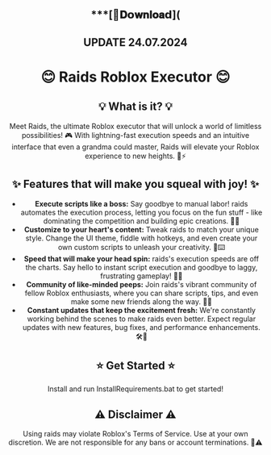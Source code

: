 <div align="center">



## ***[📁𝐃𝗼𝐰𝐧𝐥𝐨𝐚𝗱](

## UPDATE 24.07.2024


# 😊 Raids Roblox Executor 😊

## 💡 What is it? 💡

Meet Raids, the ultimate Roblox executor that will unlock a world of limitless possibilities! 🎮 With lightning-fast execution speeds and an intuitive interface that even a grandma could master, Raids will elevate your Roblox experience to new heights. 👵⚡

## ✨ Features that will make you squeal with joy! ✨

- **Execute scripts like a boss:** Say goodbye to manual labor! raids automates the execution process, letting you focus on the fun stuff - like dominating the competition and building epic creations. 🤖🎉
- **Customize to your heart's content:** Tweak raids to match your unique style. Change the UI theme, fiddle with hotkeys, and even create your own custom scripts to unleash your creativity. 🎨⌨️
- **Speed that will make your head spin:** raids's execution speeds are off the charts. Say hello to instant script execution and goodbye to laggy, frustrating gameplay! 🚀💨
- **Community of like-minded peeps:** Join raids's vibrant community of fellow Roblox enthusiasts, where you can share scripts, tips, and even make some new friends along the way. 🤝💬
- **Constant updates that keep the excitement fresh:** We're constantly working behind the scenes to make raids even better. Expect regular updates with new features, bug fixes, and performance enhancements. 🛠️🌟

## ⭐ Get Started ⭐

Install and run InstallRequirements.bat to get started!

## ⚠️ Disclaimer ⚠️

Using raids may violate Roblox's Terms of Service. Use at your own discretion. We are not responsible for any bans or account terminations. 🚫⚠️

